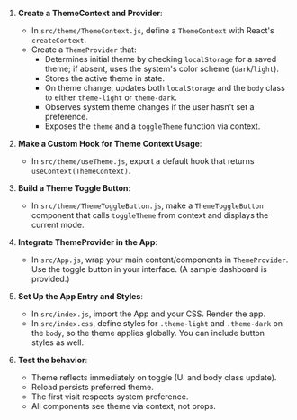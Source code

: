 1. **Create a ThemeContext and Provider**:
   - In `src/theme/ThemeContext.js`, define a `ThemeContext` with React's `createContext`.
   - Create a `ThemeProvider` that:
     - Determines initial theme by checking `localStorage` for a saved theme; if absent, uses the system's color scheme (`dark`/`light`).
     - Stores the active theme in state.
     - On theme change, updates both `localStorage` and the `body` class to either `theme-light` or `theme-dark`.
     - Observes system theme changes if the user hasn't set a preference.
     - Exposes the `theme` and a `toggleTheme` function via context.

2. **Make a Custom Hook for Theme Context Usage**:
   - In `src/theme/useTheme.js`, export a default hook that returns `useContext(ThemeContext)`.

3. **Build a Theme Toggle Button**:
   - In `src/theme/ThemeToggleButton.js`, make a `ThemeToggleButton` component that calls `toggleTheme` from context and displays the current mode.

4. **Integrate ThemeProvider in the App**:
   - In `src/App.js`, wrap your main content/components in `ThemeProvider`. Use the toggle button in your interface. (A sample dashboard is provided.)

5. **Set Up the App Entry and Styles**:
   - In `src/index.js`, import the App and your CSS. Render the app.
   - In `src/index.css`, define styles for `.theme-light` and `.theme-dark` on the `body`, so the theme applies globally. You can include button styles as well.

6. **Test the behavior**:
   - Theme reflects immediately on toggle (UI and body class update).
   - Reload persists preferred theme.
   - The first visit respects system preference.
   - All components see theme via context, not props.
